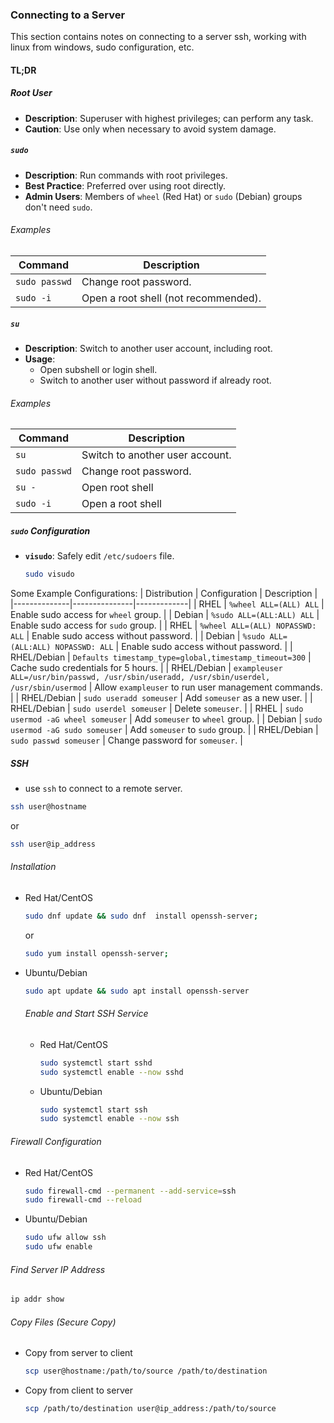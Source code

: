 ### Connecting to a Server
This section contains notes on connecting to a server ssh, working with linux from windows, sudo configuration, etc.
#### TL;DR
##### Root User
- **Description**: Superuser with highest privileges; can perform any task.
- **Caution**: Use only when necessary to avoid system damage.

##### `sudo`
- **Description**: Run commands with root privileges.
- **Best Practice**: Preferred over using root directly.
- **Admin Users**: Members of `wheel` (Red Hat) or `sudo` (Debian) groups don't need `sudo`.

###### Examples
| Command | Description |
|---------|-------------|
| `sudo passwd` | Change root password. |
| `sudo -i` | Open a root shell (not recommended). |

##### `su`
- **Description**: Switch to another user account, including root.
- **Usage**:
  - Open subshell or login shell.
  - Switch to another user without password if already root.

###### Examples
| Command | Description |
|---------|-------------|
| `su` | Switch to another user account. |
| `sudo passwd` | Change root password. |
| `su - ` | Open root shell |
| `sudo -i` | Open a root shell | 


##### `sudo` Configuration
- **`visudo`**: Safely edit `/etc/sudoers` file.
  ```bash
  sudo visudo
  ```
Some Example Configurations:
| Distribution | Configuration | Description |
|--------------|---------------|-------------|
| RHEL | `%wheel ALL=(ALL) ALL` | Enable sudo access for `wheel` group. |
| Debian | `%sudo ALL=(ALL:ALL) ALL` | Enable sudo access for `sudo` group. |
| RHEL | `%wheel ALL=(ALL) NOPASSWD: ALL` | Enable sudo access without password. |
| Debian | `%sudo ALL=(ALL:ALL) NOPASSWD: ALL` | Enable sudo access without password. |
| RHEL/Debian | `Defaults timestamp_type=global,timestamp_timeout=300` | Cache sudo credentials for 5 hours. |
| RHEL/Debian | `exampleuser ALL=/usr/bin/passwd, /usr/sbin/useradd, /usr/sbin/userdel, /usr/sbin/usermod` | Allow `exampleuser` to run user management commands. |	
| RHEL/Debian | `sudo useradd someuser` | Add `someuser` as a new user. |
| RHEL/Debian | `sudo userdel someuser` | Delete `someuser`. |
| RHEL | `sudo usermod -aG wheel someuser` | Add `someuser` to `wheel` group. |
| Debian | `sudo usermod -aG sudo someuser` | Add `someuser` to `sudo` group. |
| RHEL/Debian | `sudo passwd someuser` | Change password for `someuser`. |

##### SSH
- use ``ssh`` to connect to a remote server.
```bash	
ssh user@hostname
```
or 
```bash
ssh user@ip_address
```
###### Installation
- Red Hat/CentOS
  ```bash
  sudo dnf update && sudo dnf  install openssh-server; 
  ```
  or 
  ```bash
  sudo yum install openssh-server;
  ```
- Ubuntu/Debian
  ```bash
  sudo apt update && sudo apt install openssh-server
  ```
  ###### Enable and Start SSH Service
  - Red Hat/CentOS
    ```bash
    sudo systemctl start sshd
    sudo systemctl enable --now sshd
    ```
  - Ubuntu/Debian
    ```bash
    sudo systemctl start ssh
    sudo systemctl enable --now ssh
    ```
###### Firewall Configuration
- Red Hat/CentOS
  ```bash
  sudo firewall-cmd --permanent --add-service=ssh
  sudo firewall-cmd --reload
  ```
- Ubuntu/Debian
  ```bash
  sudo ufw allow ssh
  sudo ufw enable
  ```
###### Find Server IP Address
```bash	
ip addr show
```
###### Copy Files (Secure Copy)
- Copy from server to client
  ```bash
  scp user@hostname:/path/to/source /path/to/destination
  ```
- Copy from client to server
  ```bash
  scp /path/to/destination user@ip_address:/path/to/source 
  ```